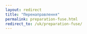 ```yaml
---
layout: redirect
title: "Перенаправлення"
permalink: preparation-fuse.html
redirect_to: /uk/preparation-fuse/
---
```

